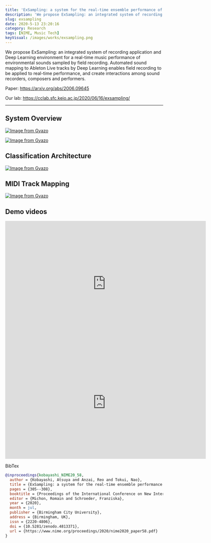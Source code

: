 ```yaml
---
title: 'ExSampling: a system for the real-time ensemble performance of field-recorded environmental sounds'
description: 'We propose ExSampling: an integrated system of recording application and Deep Learning environment for a real-time music performance of environmental sounds sampled by field recording. Automated sound mapping to Ableton Live tracks by Deep Learning enables field recording to be applied to real-time performance, and create interactions among sound recorders, composers and performers.'
slug: exsampling
date: 2020-5-13 23:20:16
category: Research
tags: [NIME, Music Tech]
keyVisual: /images/works/exsampling.png
---
```


We propose ExSampling: an integrated system of recording application and Deep Learning environment for a real-time music performance of environmental sounds sampled by field recording. Automated sound mapping to Ableton Live tracks by Deep Learning enables field recording to be applied to real-time performance, and create interactions among sound recorders, composers and performers.

Paper: <https://arxiv.org/abs/2006.09645>

Our lab: <https://cclab.sfc.keio.ac.jp/2020/06/16/exsampling/>

---
## System Overview

[![Image from Gyazo](https://i.gyazo.com/2fd312a37e3f52afcbcedada0074bd0b.png)](https://gyazo.com/2fd312a37e3f52afcbcedada0074bd0b)

[![Image from Gyazo](https://i.gyazo.com/f0207f9163e18db20be2aca9d9fd34ae.png)](https://gyazo.com/f0207f9163e18db20be2aca9d9fd34ae)

## Classification Architecture

[![Image from Gyazo](https://i.gyazo.com/5cd02c02588b182bc60b06d718b480ba.png)](https://gyazo.com/5cd02c02588b182bc60b06d718b480ba)

## MIDI Track Mapping

[![Image from Gyazo](https://i.gyazo.com/9cb0e946be5ab235547a0b3e03b9f174.png)](https://gyazo.com/9cb0e946be5ab235547a0b3e03b9f174)

## Demo videos

<div class="iframe-video-wrapper">
    <iframe title="vimeo-player" src="https://player.vimeo.com/video/429487962" width="640" height="400" frameborder="0" allowfullscreen></iframe>
</div>

<div class="iframe-video-wrapper">
    <iframe title="vimeo-player" src="https://player.vimeo.com/video/429487994" width="640" height="360" frameborder="0" allowfullscreen></iframe>
</div>

BibTex

```bibtex
@inproceedings{kobayashi_NIME20_58,
  author = {Kobayashi, Atsuya and Anzai, Reo and Tokui, Nao},
  title = {ExSampling: a system for the real-time ensemble performance of field-recorded environmental sounds},
  pages = {305--308},
  booktitle = {Proceedings of the International Conference on New Interfaces for Musical Expression},
  editor = {Michon, Romain and Schroeder, Franziska},
  year = {2020},
  month = jul,
  publisher = {Birmingham City University},
  address = {Birmingham, UK},
  issn = {2220-4806},
  doi = {10.5281/zenodo.4813371},
  url = {https://www.nime.org/proceedings/2020/nime2020_paper58.pdf}
}
```
